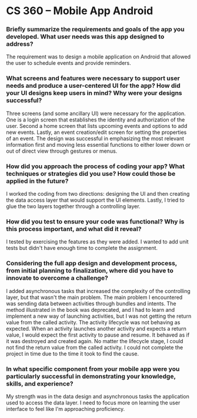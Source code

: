 # CS 360 – Mobile App Android
### Briefly summarize the requirements and goals of the app you developed. What user needs was this app designed to address?
The requirement was to design a mobile application on Android that allowed the user to schedule events and provide reminders. 

### What screens and features were necessary to support user needs and produce a user-centered UI for the app? How did your UI designs keep users in mind? Why were your designs successful? 
Three screens (and some ancillary UI) were necessary for the application. One is a login screen that establishes the identity and authorization of the user. Second a home screen that lists upcoming events and options to add new events. Lastly, an event creation/edit screen for setting the properties of an event. The design was successful in emphasizing the most relevant information first and moving less essential functions to either lower down or out of direct view through gestures or menus. 

### How did you approach the process of coding your app? What techniques or strategies did you use? How could those be applied in the future?
I worked the coding from two directions: designing the UI and then creating the data access layer that would support the UI elements. Lastly, I tried to glue the two layers together through a controlling layer. 

### How did you test to ensure your code was functional? Why is this process important, and what did it reveal?
I tested by exercising the features as they were added. I wanted to add unit tests but didn't have enough time to complete the assignment. 

### Considering the full app design and development process, from initial planning to finalization, where did you have to innovate to overcome a challenge?
I added asynchronous tasks that increased the complexity of the controlling layer, but that wasn't the main problem. The main problem I encountered was sending data between activities through bundles and intents. The method illustrated in the book was deprecated, and I had to learn and implement a new way of launching activities, but I was not getting the return value from the called activity. The activity lifecycle was not behaving as expected. When an activity launches another activity and expects a return value, I would expect the first activity to pause and resume. It behaved as if it was destroyed and created again. No matter the lifecycle stage, I could not find the return value from the called activity. I could not complete the project in time due to the time it took to find the cause.

### In what specific component from your mobile app were you particularly successful in demonstrating your knowledge, skills, and experience?
My strength was in the data design and asynchronous tasks the application used to access the data layer. I need to focus more on learning the user interface to feel like I'm approaching proficiency.
